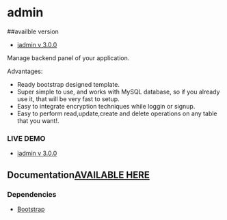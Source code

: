 # admin  

##availble version 
 - [iadmin v 3.0.0](http://v3.iadmin.ga/)
  
Manage backend panel of your application.

Advantages:
- Ready bootstrap designed template.
- Super simple to use, and works with MySQL database, so if you already use it, that will be very fast to setup.
- Easy to integrate encryption techniques while loggin or signup.
- Easy to perform read,update,create and delete operations on any table that you want!.


### LIVE DEMO 
 - [iadmin v 3.0.0](http://v3.iadmin.ga)



## Documentation[AVAILABLE HERE](http://iadmin.ga)

### Dependencies
- [Bootstrap](https://github.com/twbs/bootstrap)
